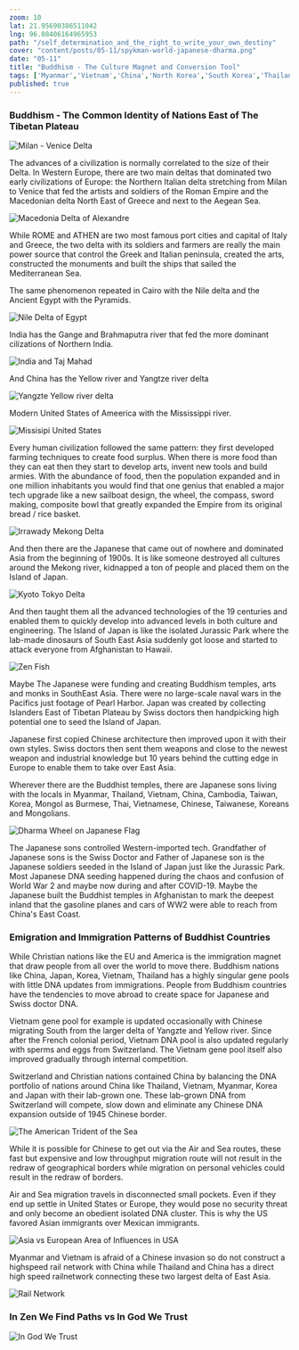 ```yaml
---
zoom: 10
lat: 21.95690386511042
lng: 96.08406164965953
path: "/self_determination_and_the_right_to_write_your_own_destiny"
cover: "content/posts/05-11/spykman-world-japanese-dharma.png"
date: "05-11"
title: "Buddhism - The Culture Magnet and Conversion Tool"
tags: ['Myanmar','Vietnam','China','North Korea','South Korea','Thailand','Laos', 'Cambodia', 'Taiwan','Zen','Spykman World','Nicholas Spykman'] 
published: true
---
```


### Buddhism - The Common Identity of Nations East of The Tibetan Plateau
![Milan - Venice Delta](content/posts/05-11/milan_venice.png)

The advances of a civilization is normally correlated to the size of their Delta. In Western Europe, there are two main deltas that dominated two early civilizations of Europe: the Northern Italian delta stretching from Milan to Venice that fed the artists and soldiers of the Roman Empire and the Macedonian delta North East of Greece and next to the Aegean Sea. 

![Macedonia Delta of Alexandre](content/posts/05-11/macedonia_delta_of_alexandre.png)

While ROME and ATHEN are two most famous port cities and capital of Italy and Greece, the two delta with its soldiers and farmers are really the main power source that control the Greek and Italian peninsula, created the arts, constructed the monuments and built the ships that sailed the Mediterranean Sea. 

The same phenomenon repeated in Cairo with the Nile delta and the Ancient Egypt with the Pyramids.

![Nile Delta of Egypt](content/posts/05-11/nile_delta_of_egypt.png)

India has the Gange and Brahmaputra river that fed the more dominant cilizations of Northern India.

![India and Taj Mahad](content/posts/05-11/India_Gange_Bhramaputra.png)

And China has the Yellow river and Yangtze river delta 

![Yangzte Yellow river delta](content/posts/05-11/yangzte_yellow_delta.png)

Modern United States of Ameerica with the Mississippi river.

![Missisipi United States](content/posts/05-11/missisipi_united_states.png)

Every human civilization followed the same pattern: they first developed farming techniques to create food surplus. When there is more food than they can eat then they start to develop arts, invent new tools and build armies. With the abundance of food, then the population expanded and in one million inhabitants you would find that one genius that enabled a major tech upgrade like a new sailboat design, the wheel, the compass, sword making, composite bowl that greatly expanded the Empire from its original bread / rice basket. 

![Irrawady Mekong Delta](content/posts/05-11/irrawaday_mekong_delta.png)

And then there are the Japanese that came out of nowhere and dominated Asia from the beginning of 1900s. It is like someone destroyed all cultures around the Mekong river, kidnapped a ton of people and placed them on the Island of Japan. 

![Kyoto Tokyo Delta](content/posts/05-11/kyoto_tokyo_delta.png)

And then taught them all the advanced technologies of the 19 centuries and enabled them to quickly develop into advanced levels in both culture and engineering. The Island of Japan is like the isolated Jurassic Park where the lab-made dinosaurs of South East Asia suddenly got loose and started to attack everyone from Afghanistan to Hawaii. 

![Zen Fish](content/posts/05-11/east_tibetan_plateau.png)

Maybe The Japanese were funding and creating Buddhism temples, arts and monks in SouthEast Asia. There were no large-scale naval wars in the Pacifics just footage of Pearl Harbor. Japan was created by collecting Islanders East of Tibetan Plateau by Swiss doctors then handpicking high potential one to seed the Island of Japan. 

Japanese first copied Chinese architecture then improved upon it with their own styles. Swiss doctors then sent them weapons and close to the newest weapon and industrial knowledge but 10 years behind the cutting edge in Europe to enable them to take over East Asia.

Wherever there are the Buddhist temples, there are Japanese sons living with the locals in Myanmar, Thailand, Vietnam, China, Cambodia, Taiwan, Korea, Mongol as Burmese, Thai, Vietnamese, Chinese, Taiwanese, Koreans and Mongolians. 

![Dharma Wheel on Japanese Flag](content/posts/05-11/spykman-world-japanese-dharma.png)

The Japanese sons controlled Western-imported tech. Grandfather of Japanese sons is the Swiss Doctor and Father of Japanese son is the Japanese soldiers seeded in the Island of Japan just like the Jurassic Park. Most Japanese DNA seeding happened during the chaos  and confusion of World War 2 and maybe now during and after COVID-19. Maybe the Japanese built the Buddhist temples in Afghanistan to mark the deepest inland that the gasoline planes and cars of WW2 were able to reach from China's East Coast. 

### Emigration and Immigration Patterns of Buddhist Countries

While Christian nations like the EU and America is the immigration magnet that draw people from all over the world to move there. Buddhism nations like China, Japan, Korea, Vietnam, Thailand has a highly singular gene pools with little DNA updates from immigrations. People from Buddhism countries have the tendencies to move abroad to create space for Japanese and Swiss doctor DNA. 

Vietnam gene pool for example is updated occasionally with Chinese migrating South from the larger delta of Yangzte and Yellow river. Since after the French colonial period, Vietnam DNA pool is also updated regularly with sperms and eggs from Switzerland. The Vietnam gene pool itself also improved gradually through internal competition. 

Switzerland and Christian nations contained China by balancing the DNA portfolio of nations around China like Thailand, Vietnam, Myanmar, Korea and Japan with their lab-grown one. These lab-grown DNA from Switzerland will compete, slow down and eliminate any Chinese DNA expansion outside of 1945 Chinese border. 

![The American Trident of the Sea](content/posts/05-11/american_trident_of_sea.png)

While it is possible for Chinese to get out via the Air and Sea routes, these fast but expensive and low throughput migration route will not result in the redraw of geographical borders while migration on personal vehicles could result in the redraw of borders. 

Air and Sea migration travels in disconnected small pockets. Even if they end up settle in United States or Europe, they would pose no security threat and only become an obedient isolated DNA cluster. This is why the US favored Asian immigrants over Mexican immigrants. 

![Asia vs European Area of Influences in USA](content/posts/05-11/asia_vs_europe_area_influences.png)

Myanmar and Vietnam is afraid of a Chinese invasion so do not construct a highspeed rail network with China while Thailand and China has a direct high speed railnetwork connecting these two largest delta of East Asia. 

![Rail Network](content/posts/05-11/rail_network_of_euroasia.png)

### In Zen We Find Paths vs In God We Trust
![In God We Trust](content/posts/05-11/in_god_we_trust.png)








